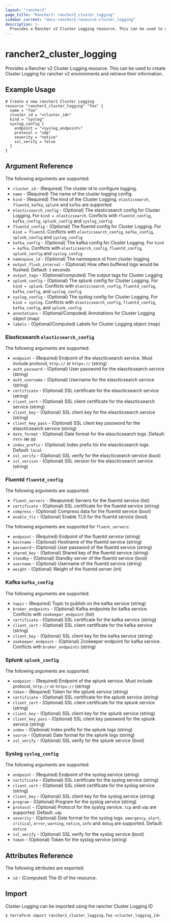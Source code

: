 ```yaml
---
layout: "rancher2"
page_title: "Rancher2: rancher2_cluster_logging"
sidebar_current: "docs-rancher2-resource-cluster_logging"
description: |-
  Provides a Rancher v2 Cluster Logging resource. This can be used to create Cluster Logging for rancher v2 environments and retrieve their information.
---
```


# rancher2\_cluster\_logging

Provides a Rancher v2 Cluster Logging resource. This can be used to create Cluster Logging for rancher v2 environments and retrieve their information.

## Example Usage

```hcl
# Create a new rancher2 Cluster Logging
resource "rancher2_cluster_logging" "foo" {
  name = "foo"
  cluster_id = "<cluster_id>"
  kind = "syslog"
  syslog_config {
    endpoint = "<syslog_endpoint>"
    protocol = "udp"
    severity = "notice"
    ssl_verify = false
  }
}
```

## Argument Reference

The following arguments are supported:

* `cluster_id` - (Required) The cluster id to configure logging.
* `name` - (Required) The name of the cluster logging config.
* `kind` - (Required) The kind of the Cluster Logging. `elasticsearch`, `fluentd`, `kafka`, `splunk` and `kafka` are supported
* `elasticsearch_config` - (Optional) The elasticsearch config for Cluster Logging. For `kind = elasticsearch`. Conflicts with `fluentd_config`, `kafka_config`, `splunk_config` and `syslog_config`
* `fluentd_config` - (Optional) The fluentd config for Cluster Logging. For `kind = fluentd`. Conflicts with `elasticsearch_config`, `kafka_config`, `splunk_config` and `syslog_config`
* `kafka_config` - (Optional) The kafka config for Cluster Logging. For `kind = kafka`. Conflicts with `elasticsearch_config`, `fluentd_config`, `splunk_config` and `syslog_config`
* `namespace_id` - (Optional) The namespace id from cluster logging.
* `output_flush_interval` - (Optional) How often buffered logs would be flushed. Default: `3` seconds
* `output_tags` - (Optional/computed) The output tags for Cluster Logging
* `splunk_config` - (Optional) The splunk config for Cluster Logging. For `kind = splunk`. Conflicts with `elasticsearch_config`, `fluentd_config`, `kafka_config`, and `syslog_config`
* `syslog_config` - (Optional) The syslog config for Cluster Logging. For `kind = syslog`. Conflicts with `elasticsearch_config`, `fluentd_config`, `kafka_config`, and `splunk_config`
* `annotations` - (Optional/Computed) Annotations for Cluster Logging object (map)
* `labels` - (Optional/Computed) Labels for Cluster Logging object (map)
                
### Elasticsearch `elasticsearch_config`

The following arguments are supported:

* `endpoint` - (Required) Endpoint of the elascticsearch service. Must include protocol, `http://` or `https://` (string)
* `auth_password` - (Optional) User password for the elascticsearch service (string)
* `auth_username` - (Optional) Username for the elascticsearch service (string)
* `certificate` - (Optional) SSL certificate for the elascticsearch service (string)
* `client_cert` - (Optional) SSL client certificate for the elascticsearch service (string)
* `client_key` - (Optional) SSL client key for the elascticsearch service (string)
* `client_key_pass` - (Optional) SSL client key password for the elascticsearch service (string)
* `date_format` - (Optional) Date format for the elascticsearch logs. Default: `YYYY-MM-DD`
* `index_prefix` - (Optional) Index prefix for the elascticsearch logs. Default: `local`
* `ssl_verify` - (Optional) SSL verify for the elascticsearch service (bool)
* `ssl_version` - (Optional) SSL version for the elascticsearch service (string)

### Fluentd `fluentd_config`

The following arguments are supported:

* `fluent_servers` - (Reqeuired) Servers for the fluentd service (list)
* `certificate` - (Optional) SSL certificate for the fluentd service (string)
* `compress` - (Optional) Compress data for the fluentd service (bool)
* `enable_tls` - (Optional) Enable TLS for the fluentd service (bool)

The following arguments are supported for `fluent_servers`:

* `endpoint` - (Required) Endpoint of the fluentd service (string)
* `hostname` - (Optional) Hostname of the fluentd service (string)
* `password` - (Optional) User password of the fluentd service (string)
* `shared_key` - (Optional) Shared key of the fluentd service (string)
* `standby` - (Optional) Standby server of the fluentd service (bool)
* `username` - (Optional) Username of the fluentd service (string)
* `weight` - (Optional) Weight of the fluentd server (int)

### Kafka `kafka_config`

The following arguments are supported:

* `topic` - (Required) Topic to publish on the kafka service (string)
* `broker_endpoints` - (Optional) Kafka endpoints for kafka service. Conflicts with `zookeeper_endpoint` (list)
* `certificate` - (Optional) SSL certificate for the kafka service (string)
* `client_cert` - (Optional) SSL client certificate for the kafka service (string)
* `client_key` - (Optional) SSL client key for the kafka service (string)
* `zookeeper_endpoint` - (Optional) Zookeeper endpoint for kafka service. Conflicts with `broker_endpoints` (string)

### Splunk `splunk_config`

The following arguments are supported:

* `endpoint` - (Required) Endpoint of the splunk service. Must include protocol, `http://` or `https://` (string)
* `token` - (Required) Token for the splunk service (string)
* `certificate` - (Optional) SSL certificate for the splunk service (string)
* `client_cert` - (Optional) SSL client certificate for the splunk service (string)
* `client_key` - (Optional) SSL client key for the splunk service (string)
* `client_key_pass` - (Optional) SSL client key password for the splunk service (string)
* `index` - (Optional) Index prefix for the splunk logs (string)
* `source` - (Optional) Date format for the splunk logs (string)
* `ssl_verify` - (Optional) SSL verify for the splunk service (bool)

### Syslog `syslog_config`

The following arguments are supported:

* `endpoint` - (Required) Endpoint of the syslog service (string)
* `certificate` - (Optional) SSL certificate for the syslog service (string)
* `client_cert` - (Optional) SSL client certificate for the syslog service (string)
* `client_key` - (Optional) SSL client key for the syslog service (string)
* `program` - (Optional) Program for the syslog service (string)
* `protocol` - (Optional) Protocol for the syslog service. `tcp` and `udp` are supported. Default: `udp`
* `severity` - (Optional) Date format for the syslog logs. `emergency`, `alert`, `critical`, `error`, `warning`, `notice`, `info` and `debug` are supported. Default: `notice`
* `ssl_verify` - (Optional) SSL verify for the syslog service (bool)
* `token` - (Optional) Token for the syslog service (string)

## Attributes Reference

The following attributes are exported:

* `id` - (Computed) The ID of the resource.

## Import

Cluster Logging can be imported using the rancher Cluster Logging ID

```
$ terraform import rancher2_cluster_logging.foo <cluster_logging_id>
```

